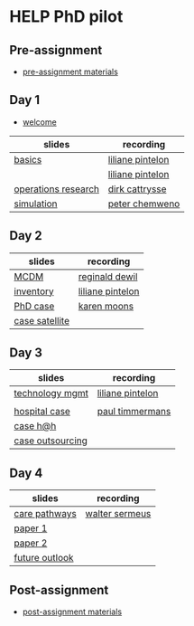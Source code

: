 # HELP PhD pilot

## Pre-assignment
* [pre-assignment materials](https://github.com/lpintelon/HELP/blob/main/docs/2020_HELP_Preassignment_final.pdf)

## Day 1
* [welcome](https://github.com/lpintelon/HELP/blob/main/docs/2020_HELP_welcome.pdf)

|slides|recording|
|------|---------|
|[basics](https://github.com/lpintelon/HELP/blob/main/docs/2020_HELP_Logistics%20basics_LP.pdf)|[liliane pintelon](https://kuleuven.mediaspace.kaltura.com/media/Kaltura+Capture+recording+-+november+2de+2020%2C+1A26A58+pm/1_ub722l06)|
||[liliane pintelon](https://kuleuven.mediaspace.kaltura.com/media/2020_HELP_Logistics+basics_deel+2/1_4e1yz1c5)|
|[operations research](https://github.com/lpintelon/HELP/blob/main/docs/2020_HELP_operations%20research_dc.pdf)|[dirk cattrysse](https://kuleuven.mediaspace.kaltura.com/media/HELP+operations+research+-+dc/1_na6mngdp)|
|[simulation](https://github.com/lpintelon/HELP/blob/main/docs/2020_HELP_Simulation_PC.pdf)|[peter chemweno](https://kuleuven.mediaspace.kaltura.com/media&/HELP+simulation+-+PC/1_vsdpoaw0)|


## Day 2

|slides|recording|
|------|---------|
| [MCDM](https://github.com/lpintelon/HELP/blob/main/docs/2020_HELP_MCDM_RDW.pdf) |  [reginald dewil](https://kuleuven.mediaspace.kaltura.com/media/HELP_mcdm_rdw/1_14kmxuve)  |
| [inventory](https://github.com/lpintelon/HELP/blob/main/docs/2020_HELP_inventory_LP.pdf) |  [liliane pintelon](https://kuleuven.mediaspace.kaltura.com/media/2020_HELP_inventory_LP/1_amfw51qi)  |
| [PhD case](https://github.com/lpintelon/HELP/blob/main/docs/2020_HELP_PhDproject_KM.pdf) |  [karen moons](https://kuleuven.mediaspace.kaltura.com/media/HELP_case+PhD_km/1_dm3mrow2)  |
| [case satellite](https://github.com/lpintelon/HELP/blob/main/docs/Case%20discussion_satellite.pdf) |   |

## Day 3

|slides|recording|
|------|---------|
| [technology mgmt](https://github.com/lpintelon/HELP/blob/main/docs/2020_HELP_technology%20management_LP.pdf) |  [liliane pintelon](https://kuleuven.mediaspace.kaltura.com/media/2020_HELP_technology+management_LP/1_pt5zalh1)  |
| [ ]( ) |  [ ]( )  |
| [hospital case](https://github.com/lpintelon/HELP/blob/main/docs/2020_HELP_tracking%20and%20tracing_PT.pdf) |  [paul timmermans](https://kuleuven.mediaspace.kaltura.com/media/HELP+tracking+and+tracing+-+pt/1_kjg7f5ot)  |
| [case h@h](https://github.com/lpintelon/HELP/blob/main/docs/Case%20discussion_hospital%20at%20home.pdf) |   |
| [case outsourcing](https://github.com/lpintelon/HELP/blob/main/docs/Case%20discussion_outsourcing.pdf) |    |

## Day 4

|slides|recording|
|------|---------|
| [care pathways](https://github.com/lpintelon/HELP/blob/main/docs/2020_HELP_Care%20pathways_WS.pdf) |  [walter sermeus](https://kuleuven.mediaspace.kaltura.com/media/walter/1_wxo25bve)  |
| [paper 1](https://github.com/lpintelon/HELP/blob/main/docs/paper_Caron.pdf) |    |
| [paper 2 ](https://github.com/lpintelon/HELP/blob/main/docs/paper_Van%20Vliet.pdf) |   |
| [future outlook](https://github.com/lpintelon/HELP/blob/main/docs/2020_HELP_Future%20perspectives_KM.pdf) |   |


## Post-assignment
* [post-assignment materials](https://github.com/lpintelon/HELP/blob/main/docs/2020_HELP_Postassignment%20overview.pdf)
